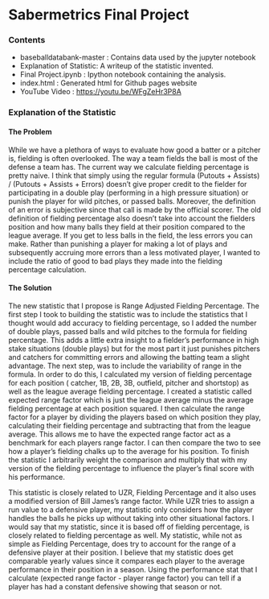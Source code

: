 # Sabermetrics Final Project

### Contents
- baseballdatabank-master : Contains data used by the jupyter notebook
- Explanation of Statistic: A writeup of the statistic invented.
- Final Project.ipynb : Ipython notebook containing the analysis.
- index.html : Generated html for Github pages website
- YouTube Video : https://youtu.be/WFgZeHr3P8A


### Explanation of the Statistic

#### The Problem	

While we have a plethora of ways to evaluate how good a batter or a pitcher is, fielding is often overlooked. The way a team fields the ball is most of the defense a team has. The current way we calculate fielding percentage is pretty naive. I think that simply using the regular formula (Putouts + Assists) / (Putouts + Assists + Errors) doesn’t give proper credit to the fielder for participating in a double play (performing in a high pressure situation) or punish the player for wild pitches, or passed balls. Moreover, the definition of an error is subjective since that call is made by the official scorer. The old definition of fielding percentage also doesn’t take into account the fielders position and how many balls they field at their position compared to the league average. If you get to less balls in the field, the less errors you can make. Rather than punishing a player for making a lot of plays and subsequently accruing more errors than a less motivated player, I wanted to include the ratio of good to bad plays they made into the fielding percentage calculation.

#### The Solution

The new statistic that I propose is Range Adjusted Fielding Percentage. The first step I took to building the statistic was to include the statistics that I thought would add accuracy to fielding percentage, so I added the number of double plays, passed balls and wild pitches to the formula for fielding percentage. This adds a little extra insight to a fielder’s performance in high stake situations (double plays) but for the most part it just punishes pitchers and catchers for committing errors and allowing the batting team a slight advantage. The next step, was to include the variability of range in the formula. In order to do this, I calculated my version of fielding percentage for each position ( catcher, 1B, 2B, 3B, outfield, pitcher and shortstop) as well as the league average fielding percentage. I created a statistic called expected range factor which is just the league average minus the average fielding percentage at each position squared.  I then calculate the range factor for a player by dividing the players based on which position they play, calculating their fielding percentage and subtracting that from the league average. This allows me to have the expected range factor act as a benchmark for each players range factor. I can then compare the two to see how a player’s fielding chalks up to the average for his position. To finish the statistic I arbitrarily weight the comparison and multiply that with my version of the fielding percentage to influence the player’s final score with his performance.
  
  
This statistic is closely related to UZR, Fielding Percentage and it also uses a modified version of Bill James’s range factor. While UZR tries to assign a run value to a defensive player, my statistic only considers how the player handles the balls he picks up without taking into other situational factors. I would say that my statistic, since it is based off of fielding percentage, is closely related to fielding percentage as well. My statistic, while not as simple as Fielding Percentage, does try to account for the range of a defensive player at their position. I believe that my statistic does get comparable yearly values since it compares each player to the average performance in their position in a season. Using the performance stat that I calculate (expected range factor - player range factor) you can tell if a player has had a constant defensive showing that season or not.
